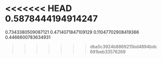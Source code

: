 <<<<<<< HEAD
0.5878444194914247
=======
0.7343380509087121
0.4714071847109129
0.11047702908419366
0.4466600783634931
>>>>>>> dba5c3924b8869215bd4894bdc691beb33576269

